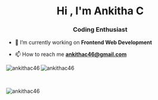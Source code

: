 
<h1 align="center">Hi , I'm Ankitha C</h1>
<h3 align="center">Coding Enthusiast</h3>


- 🔭 I’m currently working on **Frontend Web Development**



- 📫 How to reach me **ankithac46@gmail.com**


<div><img align="left" src="https://github-readme-stats.vercel.app/api/top-langs?username=ankithac46&show_icons=true&locale=en&layout=compact" alt="ankithac46" /></div>

<p>&nbsp;<img align="left" src="https://github-readme-stats.vercel.app/api?username=ankithac46&show_icons=true&locale=en" alt="ankithac46" /></p><br>

<p><img align="center" src="https://github-readme-streak-stats.herokuapp.com/?user=ankithac46&" alt="ankithac46" /></p>
